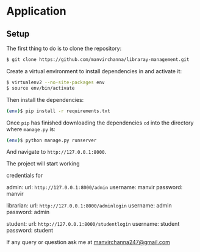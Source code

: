 # Application

## Setup

The first thing to do is to clone the repository:

```sh
$ git clone https://github.com/manvirchanna/libraray-management.git
```

Create a virtual environment to install dependencies in and activate it:

```sh
$ virtualenv2 --no-site-packages env
$ source env/bin/activate
```

Then install the dependencies:

```sh
(env)$ pip install -r requirements.txt
```

Once `pip` has finished downloading the dependencies `cd` into the directory where `manage.py` is:

```sh
(env)$ python manage.py runserver
```
And navigate to `http://127.0.0.1:8000`.

The project will start working 

credentials for 

admin:
url: `http://127.0.0.1:8000/admin`
username: manvir
password: manvir


librarian:
url: `http://127.0.0.1:8000/adminlogin`
username: admin
password: admin

student:
url: `http://127.0.0.1:8000/studentlogin`
username: student
password: student


If any query or question ask me at manvirchanna247@gmail.com
